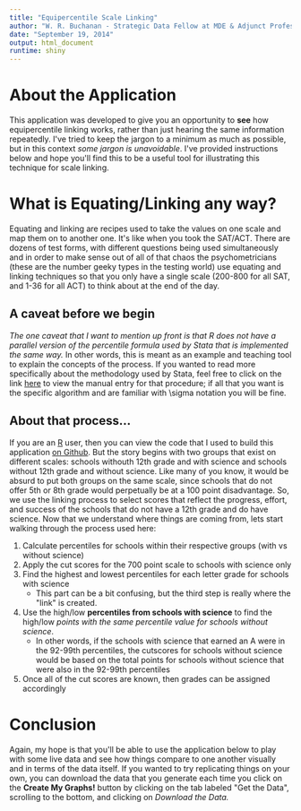 ```yaml
---
title: "Equipercentile Scale Linking"
author: "W. R. Buchanan - Strategic Data Fellow at MDE & Adjunct Professor of Education at Jackson State University"
date: "September 19, 2014"
output: html_document
runtime: shiny
---
```


# About the Application
This application was developed to give you an opportunity to **see** how equipercentile linking works, rather than just hearing the same information repeatedly.  I've tried to keep the jargon to a minimum as much as possible, but in this context *some jargon is unavoidable*.  I've provided instructions below and hope you'll find this to be a useful tool for illustrating this technique for scale linking.

# What is Equating/Linking any way?
Equating and linking are recipes used to take the values on one scale and map them on to another one.  It's like when you took the SAT/ACT.  There are dozens of test forms, with different questions being used simultaneously and in order to make sense out of all of that chaos the psychometricians (these are the number geeky types in the testing world) use equating and linking techniques so that you only have a single scale (200-800 for all SAT, and 1-36 for all ACT) to think about at the end of the day.

## A caveat before we begin
*The one caveat that I want to mention up front is that R does not have a parallel version of the percentile formula used by Stata that is implemented the same way.*  In other words, this is meant as an example and teaching tool to explain the concepts of the process.  If you wanted to read more specifically about the methodology used by Stata, feel free to click on the link [here](http://www.stata.com/manuals13/dpctile.pdf) to view the manual entry for that procedure; if all that you want is the specific algorithm and are familiar with \sigma notation you will be fine.

## About that process...
If you are an [R](http://cran.r-project.org) user, then you can view the code that I used to build this application [on Github](https://github.com/wbuchanan/EquipercentileShiny).  But the story begins with two groups that exist on different scales: schools withouth 12th grade and with science and schools without 12th grade and without science.  Like many of you know, it would be absurd to put both groups on the same scale, since schools that do not offer 5th or 8th grade would perpetually be at a 100 point disadvantage.  So, we use the linking process to select scores that reflect the progress, effort, and success of the schools that do not have a 12th grade and do have science.  Now that we understand where things are coming from, lets start walking through the process used here:

1. Calculate percentiles for schools within their respective groups (with vs without science)
2. Apply the cut scores for the 700 point scale to schools with science only
3. Find the highest and lowest percentiles for each letter grade for schools with science
    * This part can be a bit confusing, but the third step is really where the "link" is created.
4. Use the high/low **percentiles from schools with science** to find the high/low *points with the same percentile value for schools without science*.
    * In other words, if the schools with science that earned an A were in the 92-99th percentiles, the cutscores for schools without science would be based on the total points for schools without science that were also in the 92-99th percentiles
5. Once all of the cut scores are known, then grades can be assigned accordingly

# Conclusion
Again, my hope is that you'll be able to use the application below to play with some live data and see how things compare to one another visually and in terms of the data itself.  If you wanted to try replicating things on your own, you can download the data that you generate each time you click on the **Create My Graphs!** button by clicking on the tab labeled "Get the Data", scrolling to the bottom, and clicking on *Download the Data.*



